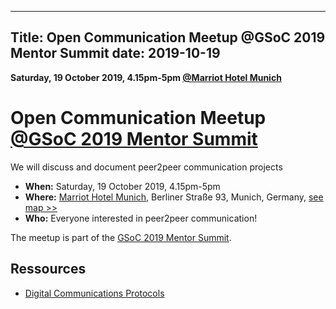 
---
Title: Open Communication Meetup @GSoC 2019 Mentor Summit
date: 2019-10-19
---

**Saturday, 19 October 2019, 4.15pm-5pm [@Marriot Hotel Munich](https://www.marriott.com/hotels/travel/mucno-munich-marriott-hotel/)**

# Open Communication Meetup [@GSoC 2019 Mentor Summit](https://sites.google.com/view/gsoc-mentorsummit2019/home)

We will discuss and document peer2peer communication projects

* **When:** Saturday, 19 October 2019, 4.15pm-5pm
* **Where:** [Marriot Hotel Munich](https://www.marriott.com/hotels/travel/mucno-munich-marriott-hotel/), Berliner Straße 93, Munich, Germany, [see map >>](https://www.openstreetmap.org/#map=19/48.17454/11.59233)
* **Who:** Everyone interested in peer2peer communication!

The meetup is part of the [GSoC 2019 Mentor Summit](https://sites.google.com/view/gsoc-mentorsummit2019/home).


## Ressources

* [Digital Communications Protocols](https://docs.google.com/spreadsheets/d/1-UlA4-tslROBDS9IqHalWVztqZo7uxlCeKPQ-8uoFOU/edit)

